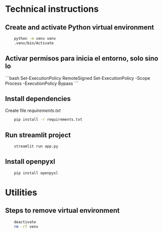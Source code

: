 # Technical instructions

## Create and activate Python virtual environment
```bash
    python -m venv venv
    .venv/bin/Activate
```

## Activar permisos para inicia el entorno, solo sino lo 
´´´bash
    Set-ExecutionPolicy RemoteSigned
    Set-ExecutionPolicy -Scope Process -ExecutionPolicy Bypass
´´´

## Install dependencies
Create file *requirements.txt*

```bash
    pip install -r requirements.txt
```

## Run streamlit project

```bash
    streamlit run app.py 
```
## Install openpyxl
```
    pip install openpyxl
```

# Utilities
## Steps to remove virtual environment
```bash
    deactivate
    rm -rf venv
```